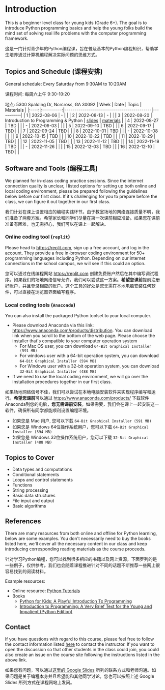 # Introduction
This is a beginner level class for young kids (Grade 6+). The goal is to introduce Python programming basics and help the young folks build the mind set of solving real life problems with the computer programming framework.

这是一门针对青少年的Python编程课，旨在普及基本的Python编程知识，帮助学生培养通过计算机编程解决实际问题的思维方式。

## Topics and Schedule (课程安排)
General schedule: Every Saturday from 9:30AM to 10:20AM

课程时间: 每周六上午 9:30-10:20

地点: 5300 Spalding Dr, Norcross, GA 30092
| Week |    Date    | Topic                                      | Materials |
|:----:|:----------:|--------------------------------------------|-----------|
|   1  | 2022-08-06 | -                                          |           |
|   2  | 2022-08-13 | -                                          |           |
|   3  | 2022-08-20 | Introduction to Programming & Python       | [slides](https://docs.google.com/presentation/d/1Q35y-fWR4LwFnihzVuaolTxWZ5rCQaf694ZdCtju6yw/edit#slide=id.p) \| [materials](./2022-fall/2022-08-20/README.md)  |
|   4  | 2022-08-27 | TBD                                        |           |
|   -  | 2022-09-03 |                                            |           |
|   5  | 2022-09-10 | TBD                                        |           |
|   6  | 2022-09-17 | TBD                                        |           |
|   7  | 2022-09-24 | TBD                                        |           |
|   8  | 2022-10-01 | TBD                                        |           |
|   -  | 2022-10-08 |                                            |           |
|   9  | 2022-10-15 | TBD                                        |           |
|  10  | 2022-10-22 | TBD                                        |           |
|  11  | 2022-10-29 | TBD                                        |           |
|  12  | 2022-11-05 | TBD                                        |           |
|  13  | 2022-11-12 | TBD                                        |           |
|  14  | 2022-11-19 | TBD                                        |           |
|   -  | 2022-11-26 |                                            |           |
|  15  | 2022-12-03 | TBD                                        |           |
|  16  | 2022-12-10 | TBD                                        |           |


## Software and Tools (编程工具)
We planned for in-class coding practice sessions. Since the internet connection quality is unclear, I listed options for setting up both online and local coding environment, please be prepared following the guidelines below before our first class. If it's challenging for you to prepare before the class, we can figure it out together in our first class.

我们计划在课上设置相应的编程实践环节。由于教室场地的网络连接质量不明，我们准备了两套方案。希望家长和同学们尽量在第一次课前相应准备。如果您在课前准备有困难，也无需担心，我们可以在课上一起解决。

### Online coding tool (`replit`)
Please head to https://replit.com, sign up a free account, and log in the account. They provide a free in-browser coding environment for 50+ programming languages including Python. Depending on our internet connections in the school campus, we will see if this could an option. 

您可以通过在线编程网站 https://replit.com 创建免费账户然后在其中编写调试程序。如果我们的场地网络信号允许，我们可以尝试这一方案。**希望您课前**提前注册好账户，并且登录相应的账户。这个工具的好处是您无需在本地电脑安装任何软件，可以直接在浏览器界面编写程序。

### Local coding tools (`Anaconda`)
You can also install the packaged Python toolset to your local computer.
* Please download Anaconda via this link: https://www.anaconda.com/products/distribution. You can download link when you scroll to the bottom of the web page. Please choose the installer that's compatible to your computer operation system
  * For Mac OS user, you can download `64-Bit Graphical Installer (591 MB)`
  * For windows user with a 64-bit operation system, you can download `64-Bit Graphical Installer (594 MB)`
  * For Windows user with a 32-bit operation system, you can download `32-Bit Graphical Installer (488 MB)`
* If we need to use the local coding environment, we will go over the installation procedures together in our first class.

如果场地网络信号不佳，我们可以尝试在本地电脑安装软件来实现程序编写和运行。**希望您课前**可以通过 https://www.anaconda.com/products/ 下载软件Anaconda到您的电脑，**您无需课前安装**。如果需要，我们会在课上一起安装这一软件，确保所有同学都能顺利设置编程环境。
  * 如果您是 Mac 用户, 您可以下载 `64-Bit Graphical Installer (591 MB)`
  * 如果您是 Windows 64位操作系统用户，您可以下载 `64-Bit Graphical Installer (594 MB)`
  * 如果您是 Windows 32位操作系统用户，您可以下载 `32-Bit Graphical Installer (488 MB)`

## Topics to Cover
* Data types and computations
* Conditional statements
* Loops and control statements
* Functions
* String processing
* Basic data structures
* File input and output
* Basic algorithms

## References
There are many resources from both online and offline for Python learning, below are some examples. You don't necessarily need to buy the books listed here, we'll cover all the necessary content in our class and keep introducing corresponding reading materials as the course proceeds.

针对学习Python编程，您可以找到很多相应的书籍以及网上资源，下面罗列的是一些例子，仅供参考。我们也会随着课程推进针对不同的话题不断推荐一些网上很容易找到的阅读材料。

Example resources:
* Online resource: [Python Tutorials](https://www.w3schools.com/python/default.asp)
* Books
  * [Python for Kids: A Playful Introduction To Programming](https://www.amazon.com/dp/1593274076/ref=redir_mobile_desktop?_encoding=UTF8&aaxitk=d264001a57ba508de8d115d73c988036&content-id=amzn1.sym.53aae2ac-0129-49a5-9c09-6530a9e11786%3Aamzn1.sym.53aae2ac-0129-49a5-9c09-6530a9e11786&hsa_cr_id=3011863920001&pd_rd_plhdr=t&pd_rd_r=776252a2-10dd-42ef-8c8a-60ed3951adb6&pd_rd_w=7SqWT&pd_rd_wg=Inv19&qid=1660940328&ref_=sbx_be_s_sparkle_mcd_asin_0_img&sr=1-1-a094db1c-5033-42c6-82a2-587d01f975e8)
  * [Introduction to Programming: A Very Brief Text for the Young and Impatient (Python Edition)](https://www.amazon.com/Introduction-Programming-Brief-Impatient-Python/dp/B09XZMPRV2/ref=sr_1_1?crid=KVSEJZAOX92P&keywords=introduction+to+programming+hong+gongbing&qid=1660940380&s=books&sprefix=introduction+to+programming+hong+gongbing%2Cstripbooks%2C84&sr=1-1)

## Contact
If you have questions with regard to this course, please feel free to follow the contact information listed [here]((https://docs.google.com/presentation/d/1Q35y-fWR4LwFnihzVuaolTxWZ5rCQaf694ZdCtju6yw/edit#slide=id.g145d4dbaba8_0_164)) to contact the instructor. If you want to open the discussion so that other students in the class could join, you could also create an issue on the course site following the instructions listed in the above link.

如果您有问题，可以通过[这里的 Google Slides](https://docs.google.com/presentation/d/1Q35y-fWR4LwFnihzVuaolTxWZ5rCQaf694ZdCtju6yw/edit#slide=id.g145d4dbaba8_0_164) 所列的联系方式和老师沟通。如果问题是关于编程本身并且希望能和其他同学讨论，您也可以按照上述 Google Slides 所列方式在课程网站上发问。

